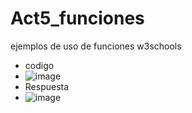 # Act5_funciones
ejemplos de uso de funciones w3schools
- codigo
- ![image](https://github.com/user-attachments/assets/16d05227-f68b-44cc-8c02-605daec8a518)
- Respuesta
- ![image](https://github.com/user-attachments/assets/ba44aa31-bcd7-4030-83ef-6a961b44d7a6)

